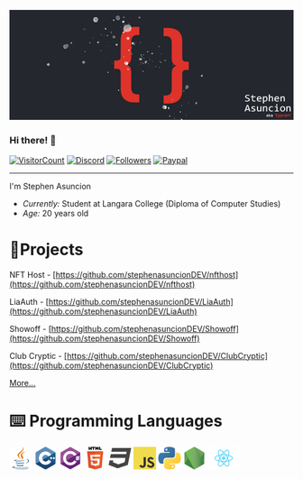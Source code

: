 ![Stephen Asuncion](banner.jpg)

### Hi there! 👋

[![VisitorCount](https://shields-io-visitor-counter.herokuapp.com/badge?page=stephenasuncionDEV.stephenasuncionDEV&label=VISITORS&labelColor=000000&logo=GitHub&logoColor=FFFFFF&color=DE332B&style=for-the-badge)](https://github.com/stephenasuncionDEV/) [![Discord](https://img.shields.io/badge/Author%20By-Typedef%202604-green?label=DISCORD&labelColor=black&logo=Discord&logoColor=FFFFFF&color=DE332B&style=for-the-badge)](https://discord.com/users/746865227471257702) [![Followers](https://img.shields.io/github/followers/stephenasuncionDEV?color=DE332B&labelColor=black&style=for-the-badge)](https://github.com/stephenasuncionDEV/) [![Paypal](https://img.shields.io/badge/Paypal-Thanks-orange?color=DE332B&label=Paypal&labelColor=black&style=for-the-badge)](https://paypal.me/StebXadmin?country.x=CA&locale.x=en_US)

---

I'm Stephen Asuncion

- _Currently:_ Student at Langara College (Diploma of Computer Studies)
- _Age:_ 20 years old

# 📁Projects

NFT Host - [https://github.com/stephenasuncionDEV/nfthost](https://github.com/stephenasuncionDEV/nfthost)

LiaAuth - [https://github.com/stephenasuncionDEV/LiaAuth](https://github.com/stephenasuncionDEV/LiaAuth)

Showoff - [https://github.com/stephenasuncionDEV/Showoff](https://github.com/stephenasuncionDEV/Showoff)

Club Cryptic - [https://github.com/stephenasuncionDEV/ClubCryptic](https://github.com/stephenasuncionDEV/ClubCryptic)

[More...](https://github.com/stephenasuncionDEV?tab=repositories)

# ⌨️ Programming Languages

<p float="left">
<img src="Icons/java.png" height="40">
<img src="Icons/cpp.png" height="40">
<img src="Icons/csharp.png" height="40">
<img src="Icons/html.png" height="40">
<img src="Icons/css.png" height="40">
<img src="Icons/javascript.png" height="40">
<img src="Icons/python.png" height="40">
<img src="Icons/nodejs.png" height="40">
<img src="Icons/reactjs.png" height="40">
</p>
